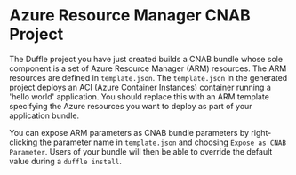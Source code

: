 # Azure Resource Manager CNAB Project

The Duffle project you have just created builds a CNAB bundle whose sole component is a set of Azure Resource Manager (ARM) resources.  The ARM resources are defined in `template.json`.  The `template.json` in the generated project deploys an ACI (Azure Container Instances) container running a 'hello world' application.  You should replace this with an ARM template specifying the Azure resources you want to deploy as part of your application bundle.

You can expose ARM parameters as CNAB bundle parameters by right-clicking the parameter name in `template.json` and choosing `Expose as CNAB Parameter`.  Users of your bundle will then be able to override the default value during a `duffle install`.
